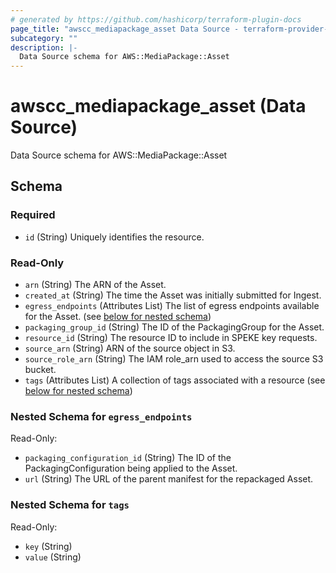 ```yaml
---
# generated by https://github.com/hashicorp/terraform-plugin-docs
page_title: "awscc_mediapackage_asset Data Source - terraform-provider-awscc"
subcategory: ""
description: |-
  Data Source schema for AWS::MediaPackage::Asset
---
```


# awscc_mediapackage_asset (Data Source)

Data Source schema for AWS::MediaPackage::Asset



<!-- schema generated by tfplugindocs -->
## Schema

### Required

- `id` (String) Uniquely identifies the resource.

### Read-Only

- `arn` (String) The ARN of the Asset.
- `created_at` (String) The time the Asset was initially submitted for Ingest.
- `egress_endpoints` (Attributes List) The list of egress endpoints available for the Asset. (see [below for nested schema](#nestedatt--egress_endpoints))
- `packaging_group_id` (String) The ID of the PackagingGroup for the Asset.
- `resource_id` (String) The resource ID to include in SPEKE key requests.
- `source_arn` (String) ARN of the source object in S3.
- `source_role_arn` (String) The IAM role_arn used to access the source S3 bucket.
- `tags` (Attributes List) A collection of tags associated with a resource (see [below for nested schema](#nestedatt--tags))

<a id="nestedatt--egress_endpoints"></a>
### Nested Schema for `egress_endpoints`

Read-Only:

- `packaging_configuration_id` (String) The ID of the PackagingConfiguration being applied to the Asset.
- `url` (String) The URL of the parent manifest for the repackaged Asset.


<a id="nestedatt--tags"></a>
### Nested Schema for `tags`

Read-Only:

- `key` (String)
- `value` (String)
